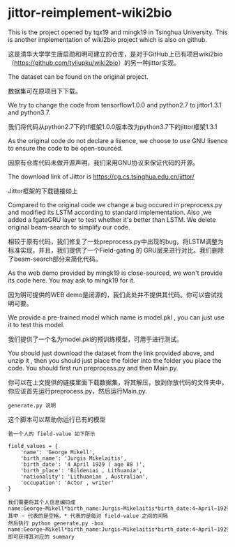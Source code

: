 # jittor-reimplement-wiki2bio

This is the project opened by tqx19 and mingk19 in Tsinghua University. This is another implementation of wiki2bio project which is also on github.

这是清华大学学生唐启勋和明可建立的仓库，是对于GitHub上已有项目wiki2bio（<https://github.com/tyliupku/wiki2bio>）的另一种jittor实现。

The dataset can be found on the original project.

数据集可在原项目下下载。

We try to change the code from tensorflow1.0.0 and python2.7 to jittor1.3.1 and python3.7.

我们将代码从python2.7下的tf框架1.0.0版本改为python3.7下的jittor框架1.3.1

As the original code do not declare a lisence, we choose to use GNU lisence to ensure the code to be open-sourced.

因原有仓库代码未做开源声明，我们采用GNU协议来保证代码的开源。

The download link of Jittor is <https://cg.cs.tsinghua.edu.cn/jittor/>

Jittor框架的下载链接如上

Compared to the original code we change a bug occured in preprocess.py and modified its LSTM according to standard implementation. Also ,we added a fgateGRU layer to test whether it's better than LSTM.  We delete original beam-search to simplify our code.

相较于原有代码，我们修复了一处preprocess.py中出现的bug，将LSTM调整为标准实现，并且，我们提供了一个Field-gating 的 GRU层来进行对比。我们删除了beam-search部分来简化代码。

As the web demo provided by mingk19 is close-sourced, we won't provide its code here. You may ask to mingk19 for it.  

因为明可提供的WEB demo是闭源的，我们此处并不提供其代码。你可以尝试找明可要。

We provide a pre-trained model which name is model.pkl , you can just use it to test this model.

我们提供了一个名为model.pkl的预训练模型，可用于进行测试。

You should just download the dataset from the link provided above, and unzip it , then you should just place the folder into the folder you place the code. You should first run preprocess.py and then Main.py.

你可以在上文提供的链接里面下载数据集，将其解压，放到你放代码的文件夹中。你应该首先运行preprocess.py，然后运行Main.py.

`generate.py 说明`

这个脚本可以帮助你运行已有的模型

```
若一个人的 field-value 如下所示

field_values = {
    'name': 'George Mikell',
    'birth_name': 'Jurgis Mikelaitis',
    'birth_date': '4 April 1929 ( age 88 )',
    'birth_place': 'Bildeniai , Lithuania',
    'nationality': 'Lithuanian , Australian',
    'occupation': 'Actor , writer'
}

我们需要将其个人信息编码成 name:George~Mikell*birth_name:Jurgis~Mikelaitis*birth_date:4~April~1929*birth_place:Bildeniai~,~Lithuania*nationality:Lithuanian~,~Australian*occupation:Actor~,~writer*
其中 ~ 代表的是空格，* 代表的是每对 field-value 之间的间隔
然后执行 python generate.py -box name:George~Mikell*birth_name:Jurgis~Mikelaitis*birth_date:4~April~1929*birth_place:Bildeniai~,~Lithuania*nationality:Lithuanian~,~Australian*occupation:Actor~,~writer*
即可获得其对应的 summary
```
